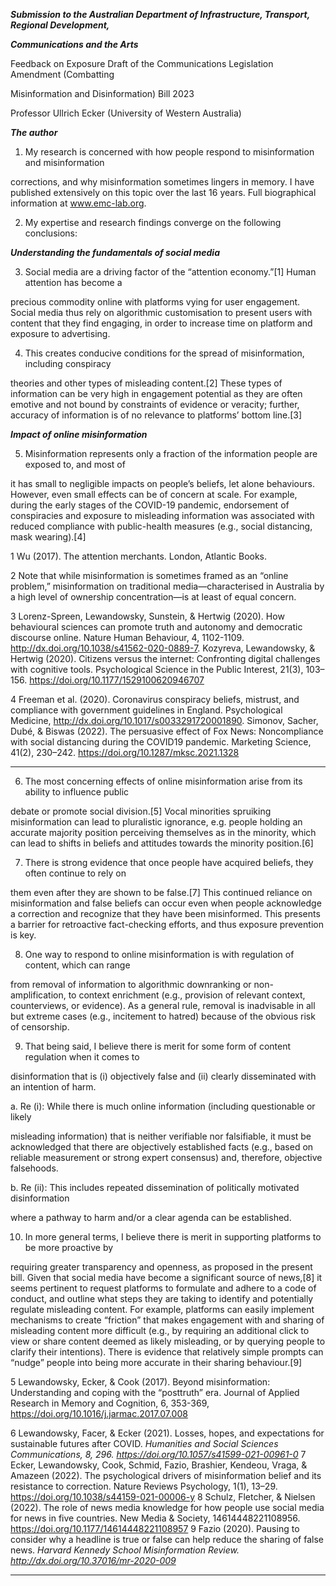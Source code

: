 **_Submission to the Australian Department of Infrastructure, Transport, Regional Development,_**

**_Communications and the Arts_**

Feedback on Exposure Draft of the Communications Legislation Amendment (Combatting

Misinformation and Disinformation) Bill 2023

Professor Ullrich Ecker (University of Western Australia)

**_The author_**

1. My research is concerned with how people respond to misinformation and misinformation

corrections, and why misinformation sometimes lingers in memory. I have published extensively
on this topic over the last 16 years. Full biographical information at www.emc-lab.org.

2. My expertise and research findings converge on the following conclusions:

**_Understanding the fundamentals of social media_**

3. Social media are a driving factor of the “attention economy.”[1] Human attention has become a

precious commodity online with platforms vying for user engagement. Social media thus rely on
algorithmic customisation to present users with content that they find engaging, in order to
increase time on platform and exposure to advertising.

4. This creates conducive conditions for the spread of misinformation, including conspiracy

theories and other types of misleading content.[2] These types of information can be very high in
engagement potential as they are often emotive and not bound by constraints of evidence or
veracity; further, accuracy of information is of no relevance to platforms’ bottom line.[3]

**_Impact of online misinformation_**

5. Misinformation represents only a fraction of the information people are exposed to, and most of

it has small to negligible impacts on people’s beliefs, let alone behaviours. However, even small
effects can be of concern at scale. For example, during the early stages of the COVID-19
pandemic, endorsement of conspiracies and exposure to misleading information was associated
with reduced compliance with public-health measures (e.g., social distancing, mask wearing).[4]

1 Wu (2017). The attention merchants. London, Atlantic Books.

2 Note that while misinformation is sometimes framed as an “online problem,” misinformation on traditional
media—characterised in Australia by a high level of ownership concentration—is at least of equal concern.

3 Lorenz-Spreen, Lewandowsky, Sunstein, & Hertwig (2020). How behavioural sciences can promote truth and
autonomy and democratic discourse online. Nature Human Behaviour, 4, 1102-1109.
http://dx.doi.org/10.1038/s41562-020-0889-7. Kozyreva, Lewandowsky, & Hertwig (2020). Citizens versus the
internet: Confronting digital challenges with cognitive tools. Psychological Science in the Public Interest, 21(3),
103–156. https://doi.org/10.1177/1529100620946707

4 Freeman et al. (2020). Coronavirus conspiracy beliefs, mistrust, and compliance with government guidelines
in England. Psychological Medicine, http://dx.doi.org/10.1017/s0033291720001890. Simonov, Sacher, Dubé,
& Biswas (2022). The persuasive effect of Fox News: Noncompliance with social distancing during the COVID19 pandemic. Marketing Science, 41(2), 230–242. https://doi.org/10.1287/mksc.2021.1328


-----

6. The most concerning effects of online misinformation arise from its ability to influence public

debate or promote social division.[5] Vocal minorities spruiking misinformation can lead to
pluralistic ignorance, e.g. people holding an accurate majority position perceiving themselves as
in the minority, which can lead to shifts in beliefs and attitudes towards the minority position.[6]

7. There is strong evidence that once people have acquired beliefs, they often continue to rely on

them even after they are shown to be false.[7] This continued reliance on misinformation and false
beliefs can occur even when people acknowledge a correction and recognize that they have
been misinformed. This presents a barrier for retroactive fact-checking efforts, and thus
exposure prevention is key.

8. One way to respond to online misinformation is with regulation of content, which can range

from removal of information to algorithmic downranking or non-amplification, to context
enrichment (e.g., provision of relevant context, counterviews, or evidence). As a general rule,
removal is inadvisable in all but extreme cases (e.g., incitement to hatred) because of the
obvious risk of censorship.

9. That being said, I believe there is merit for some form of content regulation when it comes to

disinformation that is (i) objectively false and (ii) clearly disseminated with an intention of harm.

a. Re (i): While there is much online information (including questionable or likely

misleading information) that is neither verifiable nor falsifiable, it must be acknowledged
that there are objectively established facts (e.g., based on reliable measurement or
strong expert consensus) and, therefore, objective falsehoods.

b. Re (ii): This includes repeated dissemination of politically motivated disinformation

where a pathway to harm and/or a clear agenda can be established.

10. In more general terms, I believe there is merit in supporting platforms to be more proactive by

requiring greater transparency and openness, as proposed in the present bill. Given that social
media have become a significant source of news,[8] it seems pertinent to request platforms to
formulate and adhere to a code of conduct, and outline what steps they are taking to identify
and potentially regulate misleading content. For example, platforms can easily implement
mechanisms to create “friction” that makes engagement with and sharing of misleading content
more difficult (e.g., by requiring an additional click to view or share content deemed as likely
misleading, or by querying people to clarify their intentions). There is evidence that relatively
simple prompts can “nudge” people into being more accurate in their sharing behaviour.[9]

5 Lewandowsky, Ecker, & Cook (2017). Beyond misinformation: Understanding and coping with the “posttruth” era. Journal of Applied Research in Memory and Cognition, 6, 353-369,
https://doi.org/10.1016/j.jarmac.2017.07.008

6 Lewandowsky, Facer, & Ecker (2021). Losses, hopes, and expectations for sustainable futures after COVID.
_Humanities and Social Sciences Communications, 8, 296. https://doi.org/10.1057/s41599-021-00961-0_
7 Ecker, Lewandowsky, Cook, Schmid, Fazio, Brashier, Kendeou, Vraga, & Amazeen (2022). The psychological
drivers of misinformation belief and its resistance to correction. Nature Reviews Psychology, 1(1), 13–29.
https://doi.org/10.1038/s44159-021-00006-y
8 Schulz, Fletcher, & Nielsen (2022). The role of news media knowledge for how people use social media for
news in five countries. New Media & Society, 14614448221108956.
https://doi.org/10.1177/14614448221108957
9 Fazio (2020). Pausing to consider why a headline is true or false can help reduce the sharing of false news.
_Harvard Kennedy School Misinformation Review. http://dx.doi.org/10.37016/mr-2020-009_


-----

